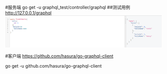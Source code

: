 #服务端
go get -u graphql_test/controller/graphql
##测试用例
http://127.0.0.1/graphql
![img.png](img.png)


#客户端
https://github.com/hasura/go-graphql-client

go get -u github.com/hasura/go-graphql-client